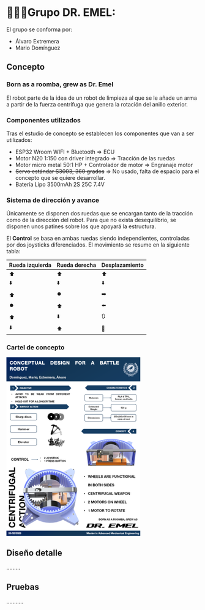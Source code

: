 <div style="text-align: justify;">

# 👨🏻‍🎓Grupo DR. EMEL:

</div>

El grupo se conforma por:

- Álvaro Extremera
- Mario Domínguez

## Concepto
### Born as a roomba, grew as Dr. Emel
El robot parte de la idea de un robot de limpieza al que se le añade un arma a partir de la fuerza centrífuga que genera la rotación del anillo exterior.

### Componentes utilizados
Tras el estudio de concepto se establecen los componentes que van a ser utilizados:

- ESP32 Wroom WIFI + Bluetooth => ECU
- Motor N20 1:150 con driver integrado => Tracción de las ruedas
- Motor micro metal 50:1 HP + Controlador de motor => Engranaje motor
- ~~Servo estándar S3003, 360 grados~~ => No usado, falta de espacio para el concepto que se quiere desarrollar.
- Batería Lipo 3500mAh 2S 25C 7.4V

### Sistema de dirección y avance
Únicamente se disponen dos ruedas que se encargan tanto de la tracción como de la dirección del robot. Para que no exista desequilibrio, se disponen unos patines sobre los que apoyará la estructura.

El **Control** se basa en ambas ruedas siendo independientes, controladas por dos joysticks diferenciados. El movimiento se resume en la siguiente tabla:

| Rueda izquierda | Rueda derecha | Desplazamiento |
| ------------- | ------------- | ------------- |
| ⬆️ | ⬆️ | ⬆️ |
| ⬇️ | ⬇️ | ⬇️ |
| ⬆️ | ⏺️ | ➡️ |
| ⏺️ | ⬆️ | ⬅️ |
| ⬆️ | ⬇️ | 🔃 |
| ⬇️ | ⬆️ | 🔄 |

### Cartel de concepto
<img src="../_static/GrupoAM/Cartel robot.png" width="350">

## Diseño detalle

.........

## Pruebas

...........
